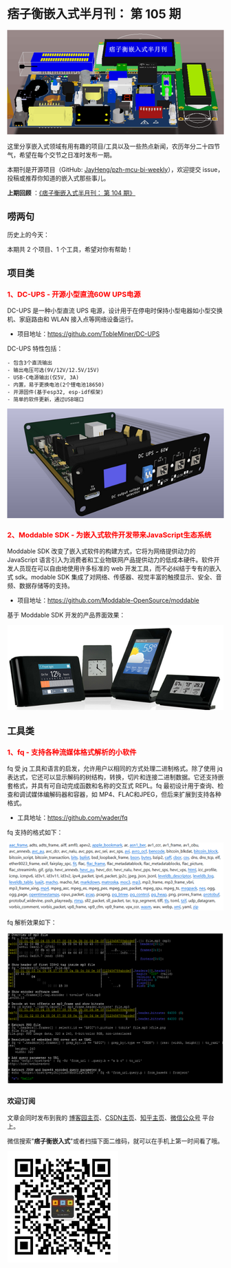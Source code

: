 # 痞子衡嵌入式半月刊： 第 105 期

![](https://raw.githubusercontent.com/JayHeng/pzh-mcu-bi-weekly/master/pics/pzh_mcu_bi_weekly.PNG)

这里分享嵌入式领域有用有趣的项目/工具以及一些热点新闻，农历年分二十四节气，希望在每个交节之日准时发布一期。

本期刊是开源项目（GitHub: [JayHeng/pzh-mcu-bi-weekly](https://github.com/JayHeng/pzh-mcu-bi-weekly)），欢迎提交 issue，投稿或推荐你知道的嵌入式那些事儿。

**上期回顾** ：[《痞子衡嵌入式半月刊： 第 104 期》](https://www.cnblogs.com/henjay724/p/18302000)

## 唠两句

历史上的今天：

本期共 2 个项目、1 个工具，希望对你有帮助！

## 项目类

### <font color="red">1、DC-UPS - 开源小型直流60W UPS电源</font>

DC-UPS 是一种小型直流 UPS 电源，设计用于在停电时保持小型电器如小型交换机、家庭路由和 WLAN 接入点等网络设备运行。

 * 项目地址：https://github.com/TobleMiner/DC-UPS

DC-UPS 特性包括：

```text
- 包含3个直流输出
- 输出电压可选(9V/12V/12.5V/15V)
- USB-C电源输出(仅5V, 3A)
- 内置，易于更换电池(2个锂电池18650)
- 开源固件(基于esp32, esp-idf框架)
- 简单的软件更新，通过USB端口
```

 ![](https://raw.githubusercontent.com/JayHeng/pzh-mcu-bi-weekly/master/pics/issue-105/DC-UPS.PNG)

 ### <font color="red">2、Moddable SDK - 为嵌入式软件开发带来JavaScript生态系统</font>

Moddable SDK 改变了嵌入式软件的构建方式，它将为网络提供动力的 JavaScript 语言引入为消费者和工业物联网产品提供动力的低成本硬件。软件开发人员现在可以自由地使用许多标准的 web 开发工具，而不必纠结于专有的嵌入式 sdk。modable SDK 集成了对网络、传感器、视觉丰富的触摸显示、安全、音频、数据存储等的支持。

 * 项目地址：https://github.com/Moddable-OpenSource/moddable

基于 Moddable SDK 开发的产品界面效果：

 ![](https://raw.githubusercontent.com/JayHeng/pzh-mcu-bi-weekly/master/pics/issue-105/ModdableSDK.PNG)

## 工具类

### <font color="red">1、fq - 支持各种流媒体格式解析的小软件</font>

fq 受 jq 工具和语言的启发，允许用户以相同的方式处理二进制格式。除了使用 jq 表达式，它还可以显示解码的树结构，转换，切片和连接二进制数据。它还支持嵌套格式，并具有可自动完成函数和名称的交互式 REPL。fq 最初设计用于查询、检查和调试媒体编解码器和容器，如 MP4、FLAC和JPEG，但后来扩展到支持各种格式。

 * 工具地址：https://github.com/wader/fq

fq 支持的格式如下：  

 ![](https://raw.githubusercontent.com/JayHeng/pzh-mcu-bi-weekly/master/pics/issue-105/fq-formats.PNG)

fq 解析效果如下：  

 ![](https://raw.githubusercontent.com/JayHeng/pzh-mcu-bi-weekly/master/pics/issue-105/fq.PNG)

### 欢迎订阅

文章会同时发布到我的 [博客园主页](https://www.cnblogs.com/henjay724/)、[CSDN主页](https://blog.csdn.net/henjay724)、[知乎主页](https://www.zhihu.com/people/henjay724)、[微信公众号](http://weixin.sogou.com/weixin?type=1&query=痞子衡嵌入式) 平台上。

微信搜索"__痞子衡嵌入式__"或者扫描下面二维码，就可以在手机上第一时间看了哦。

![](https://raw.githubusercontent.com/JayHeng/pzhmcu-picture/master/wechat/pzhMcu_qrcode_258x258.jpg)

